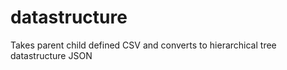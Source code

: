 datastructure
=============

Takes parent child defined CSV and converts to hierarchical tree datastructure JSON
